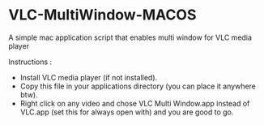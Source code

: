 # VLC-MultiWindow-MACOS
A simple mac application script that enables multi window for VLC media player


Instructions :

- Install VLC media player (if not installed).
- Copy this file in your applications directory (you can place it anywhere btw).
- Right click on any video and chose VLC Multi Window.app instead of VLC.app (set this for always open with) and you are good to go.
